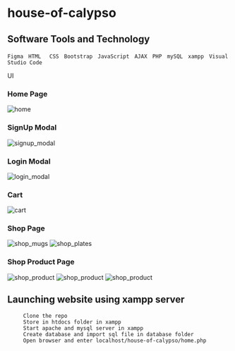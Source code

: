 # house-of-calypso


## Software Tools and Technology
```Figma```
&nbsp;
```HTML ```
&nbsp;
```CSS```
&nbsp;
```Bootstrap```
&nbsp;
```JavaScript```
&nbsp;
```AJAX```
&nbsp;
```PHP```
&nbsp;
```mySQL```
&nbsp;
```xampp```
&nbsp;
```Visual Studio Code```

UI

### Home Page
![home](https://github.com/lizzencamelo/house-of-calypso/blob/master/product/home.png)

### SignUp Modal  
![signup_modal](https://github.com/lizzencamelo/house-of-calypso/blob/master/product/signup_modal.png)

### Login Modal   
![login_modal](https://github.com/lizzencamelo/house-of-calypso/blob/master/product/login_modal.png)

### Cart   
![cart](https://github.com/lizzencamelo/house-of-calypso/blob/master/product/cart.png)

### Shop Page
![shop_mugs](https://github.com/lizzencamelo/house-of-calypso/blob/master/product/shop_mugs.png)
![shop_plates](https://github.com/lizzencamelo/house-of-calypso/blob/master/product/shop_plates.png)

### Shop Product Page 
![shop_product](https://github.com/lizzencamelo/house-of-calypso/blob/master/product/shop_product.png)
![shop_product](https://github.com/lizzencamelo/house-of-calypso/blob/master/product/shop_product_sec.png)
![shop_product](https://github.com/lizzencamelo/house-of-calypso/blob/master/product/shop_product_ter.png)



## Launching website using xampp server

         Clone the repo  
         Store in htdocs folder in xampp  
         Start apache and mysql server in xampp
         Create database and import sql file in database folder
         Open browser and enter localhost/house-of-calypso/home.php
         
